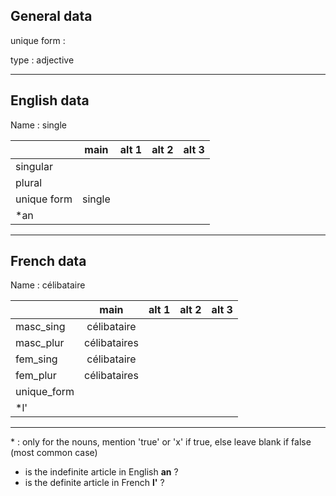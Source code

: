 ## General data

unique form :

type : adjective

---

## English data

Name : single

|             |  main  | alt 1 | alt 2 | alt 3 |
| :---------- | :----: | :---: | :---: | ----- |
| singular    |        |       |       |       |
| plural      |        |       |       |       |
| unique form | single |       |       |       |
| \*an        |        |       |       |       |

---

## French data

Name : célibataire

|             |     main     | alt 1 | alt 2 | alt 3 |
| :---------- | :----------: | :---: | :---: | :---: |
| masc_sing   | célibataire  |       |       |       |
| masc_plur   | célibataires |       |       |       |
| fem_sing    | célibataire  |       |       |       |
| fem_plur    | célibataires |       |       |       |
| unique_form |              |       |       |       |
| \*l'        |              |       |       |       |

---

\* : only for the nouns, mention 'true' or 'x' if true, else leave blank if false (most common case)

- is the indefinite article in English **an** ?
- is the definite article in French **l'** ?
